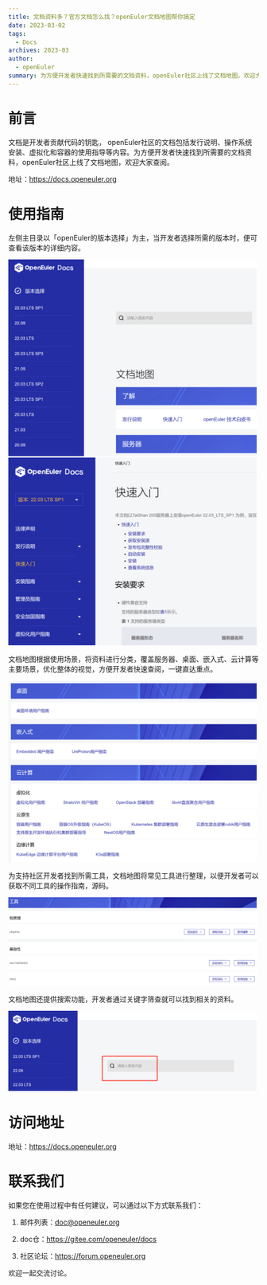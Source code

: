 ```yaml
---
title: 文档资料多？官方文档怎么找？openEuler文档地图帮你搞定
date: 2023-03-02
tags:
  - Docs
archives: 2023-03
author:
  - openEuler
summary: 为方便开发者快速找到所需要的文档资料，openEuler社区上线了文档地图，欢迎大家查阅。
---
```





# **前言**

文档是开发者贡献代码的钥匙，
openEuler社区的文档包括发行说明、操作系统安装、虚拟化和容器的使用指导等内容。为方便开发者快速找到所需要的文档资料，openEuler社区上线了文档地图，欢迎大家查阅。

地址：https://docs.openeuler.org

# **使用指南**

左侧主目录以「openEuler的版本选择」为主，当开发者选择所需的版本时，便可查看该版本的详细内容。

<img src="./img/news/20230303-docs/media/image1.png" width="500" >

<img src="./img/news/20230303-docs/media/image2.png" width="500" >




文档地图根据使用场景，将资料进行分类，覆盖服务器、桌面、嵌入式、云计算等主要场景，优化整体的视觉，方便开发者快速查阅，一键直达重点。



<img src="./img/news/20230303-docs/media/image3.png" width="500" >

为支持社区开发者找到所需工具，文档地图将常见工具进行整理，以便开发者可以获取不同工具的操作指南，源码。

<img src="./img/news/20230303-docs/media/image4.png" width="500" >

文档地图还提供搜索功能，开发者通过关键字筛查就可以找到相关的资料。

<img src="./img/news/20230303-docs/media/image5.png" width="500" >

# **访问地址**

地址：https://docs.openeuler.org

# **联系我们**

如果您在使用过程中有任何建议，可以通过以下方式联系我们：

1.  邮件列表：doc@openeuler.org

2.  doc仓：https://gitee.com/openeuler/docs

3.  社区论坛：https://forum.openeuler.org

欢迎一起交流讨论。
